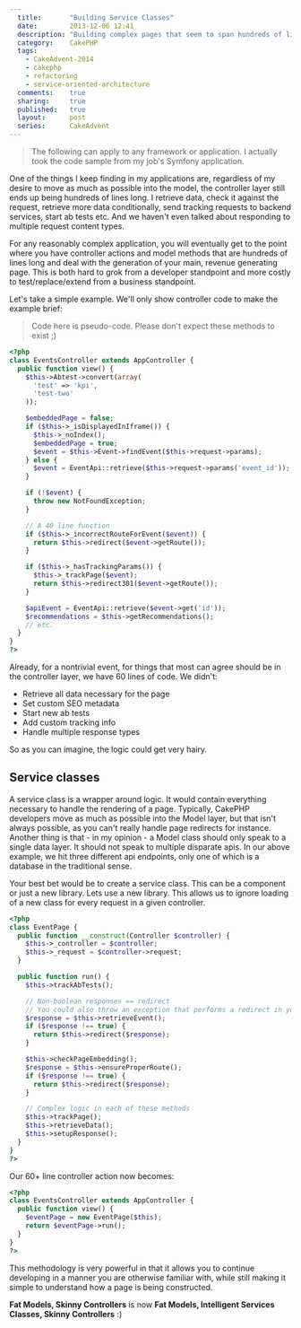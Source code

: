```yaml
---
  title:       "Building Service Classes"
  date:        2013-12-06 12:41
  description: "Building complex pages that seem to span hundreds of lines of Controller/Model code? Write Service classes for greater good!"
  category:    CakePHP
  tags:
    - CakeAdvent-2014
    - cakephp
    - refactoring
    - service-oriented-architecture
  comments:    true
  sharing:     true
  published:   true
  layout:      post
  series:      CakeAdvent
---
```


> The following can apply to any framework or application. I actually took the code sample from my job's Symfony application.

One of the things I keep finding in my applications are, regardless of my desire to move as much as possible into the model, the controller layer still ends up being hundreds of lines long. I retrieve data, check it against the request, retrieve more data conditionally, send tracking requests to backend services, start ab tests etc. And we haven't even talked about responding to multiple request content types.

For any reasonably complex application, you will eventually get to the point where you have controller actions and model methods that are hundreds of lines long and deal with the generation of your main, revenue generating page. This is both hard to grok from a developer standpoint and more costly to test/replace/extend from a business standpoint.

Let's take a simple example. We'll only show controller code to make the example brief:

> Code here is pseudo-code. Please don't expect these methods to exist ;)

```php
<?php
class EventsController extends AppController {
  public function view() {
    $this->Abtest->convert(array(
      'test' => 'kpi',
      'test-two'
    ));

    $embeddedPage = false;
    if ($this->_isDisplayedInIframe()) {
      $this->_noIndex();
      $embeddedPage = true;
      $event = $this->Event->findEvent($this->request->params);
    } else {
      $event = EventApi::retrieve($this->request->params('event_id'));
    }

    if (!$event) {
      throw new NotFoundException;
    }

    // A 40 line function
    if ($this->_incorrectRouteForEvent($event)) {
      return $this->redirect($event->getRoute());
    }

    if ($this->_hasTrackingParams()) {
      $this->_trackPage($event);
      return $this->redirect301($event->getRoute());
    }

    $apiEvent = EventApi::retrieve($event->get('id'));
    $recommendations = $this->getRecommendations();
    // etc.
  }
}
?>
```

Already, for a nontrivial event, for things that most can agree should be in the controller layer, we have 60 lines of code. We didn't:

- Retrieve all data necessary for the page
- Set custom SEO metadata
- Start new ab tests
- Add custom tracking info
- Handle multiple response types

So as you can imagine, the logic could get very hairy.

## Service classes

A service class is a wrapper around logic. It would contain everything necessary to handle the rendering of a page. Typically, CakePHP developers move as much as possible into the Model layer, but that isn't always possible, as you can't really handle page redirects for instance. Another thing is that - in my opinion - a Model class should only speak to a single data layer. It should not speak to multiple disparate apis. In our above example, we hit three different api endpoints, only one of which is a database in the traditional sense.

Your best bet would be to create a service class. This can be a component or just a new library. Lets use a new library. This allows us to ignore loading of a new class for every request in a given controller.

```php
<?php
class EventPage {
  public function __construct(Controller $controller) {
    $this->_controller = $controller;
    $this->_request = $controller->request;
  }

  public function run() {
    $this->trackAbTests();

    // Non-boolean responses == redirect
    // You could also throw an exception that performs a redirect in your ExceptionHandler
    $response = $this->retrieveEvent();
    if ($response !== true) {
      return $this->redirect($response);
    }

    $this->checkPageEmbedding();
    $response = $this->ensureProperRoute();
    if ($response !== true) {
      return $this->redirect($response);
    }

    // Complex logic in each of these methods
    $this->trackPage();
    $this->retrieveData();
    $this->setupResponse();
  }
}
?>
```

Our 60+ line controller action now becomes:

```php
<?php
class EventsController extends AppController {
  public function view() {
    $eventPage = new EventPage($this);
    return $eventPage->run();
  }
}
?>
```

This methodology is very powerful in that it allows you to continue developing in a manner you are otherwise familiar with, while still making it simple to understand how a page is being constructed.

**Fat Models, Skinny Controllers** is now **Fat Models, Intelligent Services Classes, Skinny Controllers** :)

